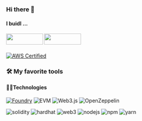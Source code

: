 ### Hi there 👋

<h4>
    I buidl ...
</h4>


<h4 >

<a href="https://twitter.com/OsueniElizabeth"><img src="https://user-images.githubusercontent.com/86206128/182034124-9de8fc5b-0f4a-48b6-9a37-c2e2a0c9f8e8.svg" width="100" height="30"></a> <a href="https://www.linkedin.com/in/osueni-elizabeth"><img src="https://user-images.githubusercontent.com/86206128/182034127-826b3d79-4904-41e0-8897-e418973be00c.svg" width="100" height="30"></a>
</h4>

[![AWS Certified](https://img.shields.io/badge/AWS-Certified-FF9900?logo=amazon-aws&logoColor=ffffff)](https://aws.amazon.com/certification/)



### 🛠️ My favorite tools

#### 👨‍💻Technologies


  [![Foundry](https://img.shields.io/badge/Foundry-v1.0-333333?logo=https%3A%2F%2Ffoundry.xyz%2Fstatic%2Flogo.svg&logoColor=ffffff)](https://foundry.xyz)
  ![EVM](https://img.shields.io/badge/Ethereum_Virtual_Machine-3C3C3D?style=for-the-badge&logo=ethereum&logoColor=A6A9AA)
  ![Web3.js](https://img.shields.io/badge/Web3.js-3776AB?style=for-the-badge&logo=web3.js&logoColor=white)
  ![OpenZeppelin](https://img.shields.io/badge/OpenZeppelin-3677FF?style=for-the-badge&logo=openzeppelin&logoColor=white)
<p>
    <img alt="solidity" src="https://img.shields.io/badge/Solidity-e6e6e6?style=for-the-badge&logo=solidity&logoColor=black">
    <img alt="hardhat" src="https://img.shields.io/badge/-HARDHAT-yellow?style=for-the-badge&logo=https://seeklogo.com/images/H/hardhat-logo-888739EBB4-seeklogo.com.png">
    <img alt="web3" src="https://img.shields.io/badge/web3.js-F16822?style=for-the-badge&logo=web3.js&logoColor=white">
    <img alt="nodejs" src="https://img.shields.io/badge/Node.js-339933?style=for-the-badge&logo=nodedotjs&logoColor=white">
    <img alt="npm" src="https://img.shields.io/badge/npm-CB3837?style=for-the-badge&logo=npm&logoColor=white">
    <img alt="yarn" src="https://img.shields.io/badge/Yarn-2C8EBB?style=for-the-badge&logo=yarn&logoColor=white">
</p>
<!--
#### 🗄️ Databases, Blockchains and cloud hosting
<img alt="redux" src="https://img.shields.io/badge/Redux-593D88?style=for-the-badge&logo=redux&logoColor=white">
<img alt="graphQl" src="https://img.shields.io/badge/Apollo%20GraphQL-311C87?&style=for-the-badge&logo=Apollo%20GraphQL&logoColor=white">
<p>
![MySQL](https://img.shields.io/badge/MySQL-4479A1?style=for-the-badge&logo=mysql&logoColor=white)
<img alt="eth" src="https://img.shields.io/badge/Ethereum-3C3C3D?style=for-the-badge&logo=Ethereum&logoColor=white">
<img alt="mongoDB" src="https://img.shields.io/badge/MongoDB-4EA94B?style=for-the-badge&logo=mongodb&logoColor=white">
<img alt="netlify" src="https://img.shields.io/badge/Netlify-00C7B7?style=for-the-badge&logo=netlify&logoColor=white">
<img alt="vercel" src="https://img.shields.io/badge/Vercel-000000?style=for-the-badge&logo=vercel&logoColor=white">

</p>

- 🔭 I’m currently working on ...something
- 🌱 I’m currently learning ...
- 👯 I’m looking to collaborate on ...
- 🤔 I’m looking for help with ...
- 💬 Ask me about ...
- 📫 How to reach me: ...
- 😄 Pronouns: ...
- ⚡ Fun fact: ...
-->
